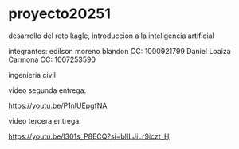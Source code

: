 # proyecto20251
desarrollo del reto kagle, introduccion a la inteligencia artificial

integrantes:
edilson moreno blandon
CC: 1000921799
Daniel Loaiza Carmona
CC: 1007253590

ingenieria civil

video segunda entrega:

https://youtu.be/P1nlUEpgfNA

video tercera entrega:

https://youtu.be/l301s_P8ECQ?si=blILJiLr9iczt_Hj
